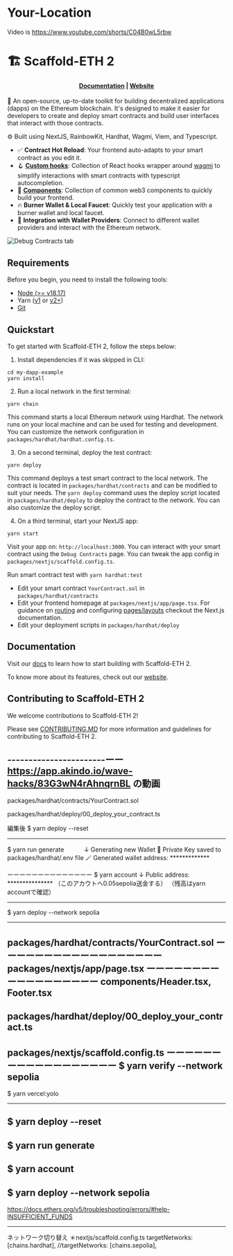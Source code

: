 # Your-Location 
Video is 
https://www.youtube.com/shorts/C04B0wL5rbw


# 🏗 Scaffold-ETH 2

<h4 align="center">
  <a href="https://docs.scaffoldeth.io">Documentation</a> |
  <a href="https://scaffoldeth.io">Website</a>
</h4>

🧪 An open-source, up-to-date toolkit for building decentralized applications (dapps) on the Ethereum blockchain. It's designed to make it easier for developers to create and deploy smart contracts and build user interfaces that interact with those contracts.

⚙️ Built using NextJS, RainbowKit, Hardhat, Wagmi, Viem, and Typescript.

- ✅ **Contract Hot Reload**: Your frontend auto-adapts to your smart contract as you edit it.
- 🪝 **[Custom hooks](https://docs.scaffoldeth.io/hooks/)**: Collection of React hooks wrapper around [wagmi](https://wagmi.sh/) to simplify interactions with smart contracts with typescript autocompletion.
- 🧱 [**Components**](https://docs.scaffoldeth.io/components/): Collection of common web3 components to quickly build your frontend.
- 🔥 **Burner Wallet & Local Faucet**: Quickly test your application with a burner wallet and local faucet.
- 🔐 **Integration with Wallet Providers**: Connect to different wallet providers and interact with the Ethereum network.

![Debug Contracts tab](https://github.com/scaffold-eth/scaffold-eth-2/assets/55535804/b237af0c-5027-4849-a5c1-2e31495cccb1)

## Requirements

Before you begin, you need to install the following tools:

- [Node (>= v18.17)](https://nodejs.org/en/download/)
- Yarn ([v1](https://classic.yarnpkg.com/en/docs/install/) or [v2+](https://yarnpkg.com/getting-started/install))
- [Git](https://git-scm.com/downloads)

## Quickstart

To get started with Scaffold-ETH 2, follow the steps below:

1. Install dependencies if it was skipped in CLI:

```
cd my-dapp-example
yarn install
```

2. Run a local network in the first terminal:

```
yarn chain
```

This command starts a local Ethereum network using Hardhat. The network runs on your local machine and can be used for testing and development. You can customize the network configuration in `packages/hardhat/hardhat.config.ts`.

3. On a second terminal, deploy the test contract:

```
yarn deploy
```

This command deploys a test smart contract to the local network. The contract is located in `packages/hardhat/contracts` and can be modified to suit your needs. The `yarn deploy` command uses the deploy script located in `packages/hardhat/deploy` to deploy the contract to the network. You can also customize the deploy script.

4. On a third terminal, start your NextJS app:

```
yarn start
```

Visit your app on: `http://localhost:3000`. You can interact with your smart contract using the `Debug Contracts` page. You can tweak the app config in `packages/nextjs/scaffold.config.ts`.

Run smart contract test with `yarn hardhat:test`

- Edit your smart contract `YourContract.sol` in `packages/hardhat/contracts`
- Edit your frontend homepage at `packages/nextjs/app/page.tsx`. For guidance on [routing](https://nextjs.org/docs/app/building-your-application/routing/defining-routes) and configuring [pages/layouts](https://nextjs.org/docs/app/building-your-application/routing/pages-and-layouts) checkout the Next.js documentation.
- Edit your deployment scripts in `packages/hardhat/deploy`

## Documentation

Visit our [docs](https://docs.scaffoldeth.io) to learn how to start building with Scaffold-ETH 2.

To know more about its features, check out our [website](https://scaffoldeth.io).

## Contributing to Scaffold-ETH 2

We welcome contributions to Scaffold-ETH 2!

Please see [CONTRIBUTING.MD](https://github.com/scaffold-eth/scaffold-eth-2/blob/main/CONTRIBUTING.md) for more information and guidelines for contributing to Scaffold-ETH 2.

-----------------------ーー
https://app.akindo.io/wave-hacks/83G3wN4rAhnqrnBL
の動画
---------------------------
packages/hardhat/contracts/YourContract.sol

packages/hardhat/deploy/00_deploy_your_contract.ts

編集後
$ yarn deploy --reset

------------------------
$ yarn run generate 
 　　　↓
Generating new Wallet
📄 Private Key saved to packages/hardhat/.env file
🪄 Generated wallet address: *************

ーーーーーーーーーーーーーー
$ yarn account
↓
Public address: ***************
（このアカウトへ0.05sepolia送金する）
（残高はyarn accountで確認）

----------------------------

$ yarn deploy --network sepolia

------------------------------
packages/hardhat/contracts/YourContract.sol
ーーーーーーーーーーーーーーーーーー
packages/nextjs/app/page.tsx
ーーーーーーーーーーーーーーーーーー
components/Header.tsx, Footer.tsx
------------------------------
packages/hardhat/deploy/00_deploy_your_contract.ts
------------------------------

packages/nextjs/scaffold.config.ts
ーーーーーーーーーーーーーーーーーー
$ yarn verify --network sepolia
------------------------------
$ yarn vercel:yolo

------------------------------
$ yarn deploy --reset
------------------------------
$ yarn run generate
------------------------------
$  yarn account
------------------------------
$ yarn deploy --network sepolia
-------------------------------
https://docs.ethers.org/v5/troubleshooting/errors/#help-INSUFFICIENT_FUNDS

-------------------------------
ネットワーク切り替え
＊nextjs/scaffold.config.ts
  targetNetworks: [chains.hardhat],
//targetNetworks: [chains.sepolia],



 
